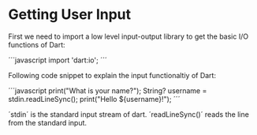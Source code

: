 # Getting User Input #

First we need to import a low level input-output library to get the basic I/O functions of Dart:

´´´javascript
import 'dart:io';
´´´

Following code snippet to explain the input functionaltiy of Dart:

´´´javascript
print("What is your name?");
String? username = stdin.readLineSync();
print("Hello ${username}!");
´´´

´stdin´ is the standard input stream of dart.
´readLineSync()´ reads the line from the standard input.